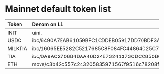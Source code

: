 # Mainnet default token list

| Token  | Denom on L1 |
|:-------|:------------|
| INIT   | uinit |
| USDC   | ibc/6490A7EAB61059BFC1CDDEB05917DD70BDF3A611654162A1A47DB930D40D8AF4 |
| MILKTIA| ibc/16065EE5282C5217685C8F084FC44864C25C706AC37356B0D62811D50B96920F |
| TIA    | ibc/DA9AC2708B4DAA46D24E73241373CDCC850BC6446E8E0906A4062152B649DDD3 |
| ETH    | move/c3b42c557c243205835971567f9516c78208f342023cf1c0c15ed8f3d3a6a271 |

